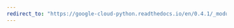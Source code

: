 ```yaml
---
redirect_to: "https://google-cloud-python.readthedocs.io/en/0.4.1/_modules/gcloud/connection.html"
---
```

